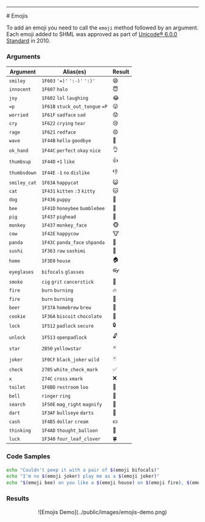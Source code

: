 <hr>
<a name="Emojis"></a>
# Emojis

To add an emoji you need to call the `emoji` method followed by an argument. Each emoji added to SHML was approved as part of [Unicode&reg; 6.0.0 Standard](http://unicode.org/versions/Unicode6.0.0/) in 2010.

### Arguments

| Argument  	| Alias(es) 	| Result  	|
|---	|---	|---	|
|   `smiley`	|   `1F603` `'=)'` `':-)'` `':)'`	|   😄	|
|   `innocent`	|   `1F607` `halo`	|   😇	|
|   `joy`	|   `1F602` `lol` `laughing`	|   😂	|
|   `=p`|   `1F61B` `stuck_out_tongue` `=P`	|   😛	|
|   `worried`|   `1F61F` `sadface` `sad`	|   😟	|
|   `cry`|   `1F622` `crying` `tear`	|   😢	|
|   `rage`|   `1F621` `redface`	|   😡	|
|   `wave`|   `1F44B` `hello` `goodbye`	|   👋	|
|   `ok_hand`|   `1F44C` `perfect` `okay` `nice`	|   👌	|
|   `thumbsup`|   `1F44D` `+1` `like`	|   👍	|
|   `thumbsdown`|   `1F44E` `-1` `no` `dislike`	|   👎	|
| `smiley_cat` 	|  `1F63A` `happycat`	|   😺	|
| `cat` 	|   `1F431` `kitten` `:3` `kitty`	|   🐱	|
| `dog` 	|   `1F436` `puppy`	|   🐶	|
| `bee` 	|   `1F41D` `honeybee` `bumblebee`	|   🐝	|
| `pig` 	|   `1F437` `pighead`	|   🐷	|
| `monkey` 	|   `1F437` `monkey_face`	|   🐵	|
| `cow` 	|   `1F42E` `happycow`	|   🐮	|
| `panda` 	|  `1F43C` `panda_face` `shpanda`	|   🐼	|
|  `sushi`	|   `1F363` `raw` `sashimi`	|  🍣	|
|   `home`	|   `1F3E0` `house`	|   🏠	|
|   `eyeglases`	|   `bifocals` `glasses`	|   👓	|
|   `smoke`	|   `cig` `grit` `cancerstick`	|   🚬	|
|   `fire`	|   `burn` `burning`	|   🔥	|
|   `fire`	|   `burn` `burning`	|   💩	|
|   `beer`	|   `1F37A` `homebrew` `brew`	|   🍺	|
|   `cookie`	|   `1F36A` `biscuit` `chocolate`	|   🍪	|
|   `lock`	|   `1F512` `padlock` `secure`	|   🔒	|
|   `unlock`	|   `1F513` `openpadlock`	|   🔓	|
|   `star`	|   `2B50` `yellowstar`	|   ⭐	|
|   `joker`	|   `1F0CF` `black_joker` `wild`	|   🃏	|
|   `check`	|   `2705` `white_check_mark`	|   ✅	|
|   `x`	|   `274C` `cross` `xmark`	|   ❌	|
|   `toilet`	|   `1F6BD` `restroom` `loo`	|   🚽	|
|   `bell`	|   `ringer` `ring`	|   🔔	|
|   `search`	|   `1F50E` `mag_right` `magnify`	|   🔎	|
|   `dart`	|  `1F3AF` `bullseye` `darts`	|   🎯	|
|   `cash`	|   `1F4B5` `dollar` `cream`	|   💵	|
|   `thinking`	|   `1F4AD` `thought_balloon`	|   💭	|
|   `luck`	|   `1F340` `four_leaf_clover`	|   🍀	|

### Code Samples

```bash
echo "Couldn't peep it with a pair of $(emoji bifocals)"
echo "I'm no $(emoji joker) play me as a $(emoji joker)"
echo "$(emoji bee) on you like a $(emoji house) on $(emoji fire), $(emoji smoke) ya"
```

### Results
<center>
![Emojis Demo](../public/images/emojis-demo.png)
</center>
